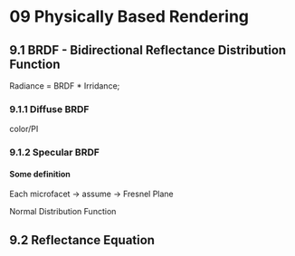 # 09 Physically Based Rendering

## 9.1 BRDF - Bidirectional Reflectance Distribution Function
Radiance = BRDF * Irridance;


### 9.1.1 Diffuse BRDF
color/PI


### 9.1.2 Specular BRDF

#### Some definition
Each microfacet → assume → Fresnel Plane

Normal Distribution Function

## 9.2 Reflectance Equation


